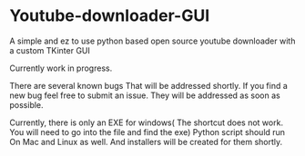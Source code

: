 # Youtube-downloader-GUI

A simple and ez to use python based open source youtube downloader with a custom TKinter GUI

Currently work in progress.

There are several known bugs That will be addressed shortly. If you find a new bug feel free to submit an issue. They will be addressed as soon as possible.

Currently, there is only an EXE for windows( The shortcut does not work. You will need to go into the file and find the exe) Python script should run On Mac and Linux as well. And installers will be created for them shortly.


